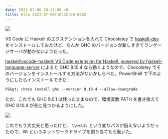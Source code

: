 ```yaml
---
date: 2021-07-06 10:32:08 +0
title: Ello 2021-07-06T10:32:08.098Z
---
```

![](https://assets0.ello.co/uploads/asset/attachment/13370371/ello-optimized-3298cb24.jpg)

VS Code に Haskell のエクステンションを入れて Chocolatey で [haskell-dev](https://community.chocolatey.org/packages/haskell-dev) をインストールしてみたけど、なんか GHC のバージョンが新しすぎてランゲージサーバが動かないようだった。

[haskell/vscode-haskell: VS Code extension for Haskell, powered by haskell-language-server](https://github.com/haskell/vscode-haskell#supported-ghc-versions) によると GHC 8.10.4 なら動くようなので、Chocolatey でそのバージョンをインストールする方法がないかしらべた。PowerShell で下のようにしたらインストールできた：

```
PS&gt; choco install ghc --version 8.10.4 --allow-downgrade
```

ただ、これでも GHC 9.0.1 は残ったままなので、環境変数 PATH を書き換えて GHC 8.10.4 が先に見つかるようにした。

![](https://assets1.ello.co/uploads/asset/attachment/13370372/ello-optimized-628b4372.jpg)

これでもう大丈夫と思ったけど、 `\\wsl$\` という変なパスが扱えないようだったので、W: というネットワークドライブを割り当てたら動いた。

